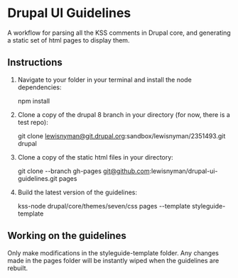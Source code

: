# Drupal UI Guidelines

A workflow for parsing all the KSS comments in Drupal core, and generating a
static set of html pages to display them.

## Instructions

1. Navigate to your folder in your terminal and install the node dependencies:

    npm install

2. Clone a copy of the drupal 8 branch in your directory (for now, there is a test repo):

    git clone lewisnyman@git.drupal.org:sandbox/lewisnyman/2351493.git drupal

3. Clone a copy of the static html files in your directory:

    git clone --branch gh-pages git@github.com:lewisnyman/drupal-ui-guidelines.git pages

4. Build the latest version of the guidelines:

    kss-node drupal/core/themes/seven/css pages --template styleguide-template

## Working on the guidelines

Only make modifications in the styleguide-template folder. Any changes made in the pages folder will be instantly wiped when the guidelines are rebuilt.
